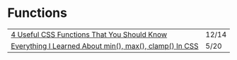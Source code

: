 # Functions

|  |  |
| :--- | :--- |
| [4 Useful CSS Functions That You Should Know](https://medium.com/javascript-in-plain-english/4-useful-css-functions-that-you-should-know-f0b191849202) | 12/14 |
| [Everything I Learned About min\(\), max\(\), clamp\(\) In CSS](https://ishadeed.com/article/css-min-max-clamp/?utm_source=CSS-Weekly&utm_campaign=Issue-411&utm_medium=email) | 5/20 |

